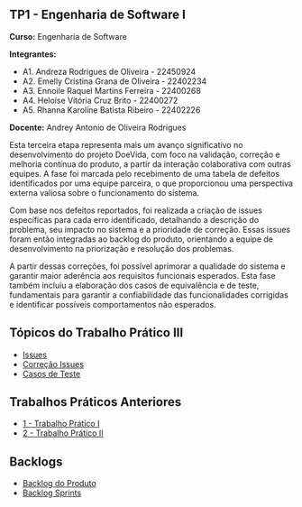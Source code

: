 ## TP1 - Engenharia de Software I

**Curso:** Engenharia de Software

**Integrantes:**
+ A1. Andreza Rodrigues de Oliveira - 22450924
+ A2. Emelly Cristina Grana de Oliveira - 22402234
+ A3. Ennoile Raquel Martins Ferreira - 22400268
+ A4. Heloíse Vitória Cruz Brito - 22400272
+ A5. Rhanna Karoline Batista Ribeiro - 22402226

**Docente:** Andrey Antonio de Oliveira Rodrigues

Esta terceira etapa representa mais um avanço significativo no desenvolvimento do projeto DoeVida, com foco na validação, correção e melhoria contínua do produto, a partir da interação colaborativa com outras equipes. A fase foi marcada pelo recebimento de uma tabela de defeitos identificados por uma equipe parceira, o que proporcionou uma perspectiva externa valiosa sobre o funcionamento do sistema.

Com base nos defeitos reportados, foi realizada a criação de issues específicas para cada erro identificado, detalhando a descrição do problema, seu impacto no sistema e a prioridade de correção. Essas issues foram então integradas ao backlog do produto, orientando a equipe de desenvolvimento na priorização e resolução dos problemas.

A partir dessas correções, foi possível aprimorar a qualidade do sistema e garantir maior aderência aos requisitos funcionais esperados. Esta fase também incluiu a elaboração dos casos de equivalência e de teste, fundamentais para garantir a confiabilidade das funcionalidades corrigidas e identificar possíveis comportamentos não esperados.

## Tópicos do  Trabalho Prático III
- [Issues](https://github.com/helo-xssw/Trabalho_E.S/issues)
- [Correção Issues](https://github.com/helo-xssw/Trabalho_E.S/blob/main/3_Trabalho_Pratico_III/1_Issues.md)
- [Casos de Teste](https://github.com/helo-xssw/Trabalho_E.S/blob/main/3_Trabalho_Pratico_III/2_Casos_de_Teste.md)

  
## Trabalhos Práticos Anteriores

- [1 - Trabalho Prático I](https://github.com/helo-xssw/Trabalho_E.S/tree/main/1_Trabalho_Pratico_I)
- [2 - Trabalho Prático II](https://github.com/helo-xssw/Trabalho_E.S/tree/main/2_Trabalho_Pratico_II)

## Backlogs

- [Backlog do Produto](https://github.com/users/helo-xssw/projects/2/views/1)
- [Backlog Sprints](https://github.com/users/helo-xssw/projects/3)
